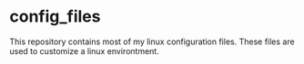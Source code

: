 # config_files

This repository contains most of my linux configuration files. These files are used to customize a linux environtment. 
